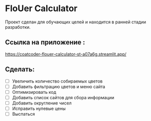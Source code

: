 # FloUer Calculator
Проект сделан для обучающих целей и находится в ранней стадии разработки.

## Ссылка на приложение :
https://coatcoder-flouer-calculator-st-a07a6g.streamlit.app/

## Сделать:
- [ ] Увеличить количество собираемых цветов
- [ ] Добавить фильтрацию цветов и меню сайта
- [ ] Оптимизировать код
- [ ] Добавить список сайтов для сбора информации
- [ ] Добавить округление чисел
- [ ] Исправить нулевые цены
- [ ] Выспаться
